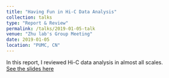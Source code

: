 ```yaml
---
title: "Having Fun in Hi-C Data Analysis"
collection: talks
type: "Report & Review"
permalink: /talks/2019-01-05-talk
venue: "Zhu lab's Group Meeting"
date: 2019-01-05
location: "PUMC, CN"
---
```

In this report, I reviewed Hi-C data analysis in almost all scales.  
[See the slides here](https://github.com/ChenFengling/ChenFengling.github.io/blob/master/files/Having%20Fun%20in%20Hi-C%20Data%20Analysis%20retreat.pdf)
